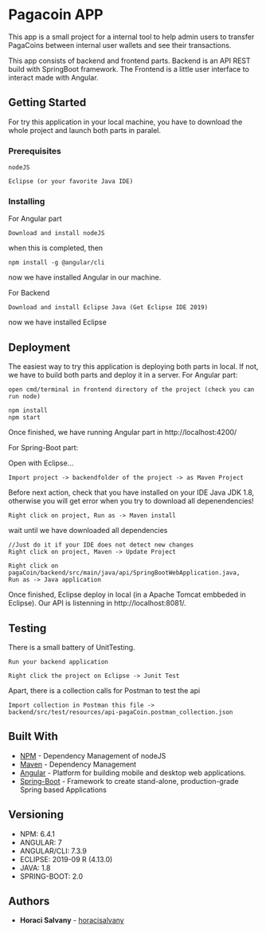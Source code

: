 # Pagacoin APP

This app is a small project for a internal tool to help admin users to transfer PagaCoins between internal user wallets and see their transactions.

This app consists of backend and frontend parts. Backend is an API REST build with SpringBoot framework. The Frontend is a little user interface to interact made with Angular.

## Getting Started

For try this application in your local machine, you have to download the whole project and launch  both parts in paralel.

### Prerequisites


```
nodeJS
```

```
Eclipse (or your favorite Java IDE)
```


### Installing

For Angular part
```
Download and install nodeJS
```

when this is completed, then

```
npm install -g @angular/cli
```

now we have installed Angular in our machine.

For Backend

```
Download and install Eclipse Java (Get Eclipse IDE 2019)
```

now we have installed Eclipse


## Deployment

The easiest way to try this application is deploying both parts in local.
If not, we have to build both parts and deploy it in a server.
For Angular part:
```
open cmd/terminal in frontend directory of the project (check you can run node)
```

```
npm install
npm start
```

Once finished, we have running Angular part in http://localhost:4200/

For Spring-Boot part:

Open with Eclipse...
```
Import project -> backendfolder of the project -> as Maven Project 
```
Before next action, check that you have installed on your IDE Java JDK 1.8, otherwise you will get error when you try to download all depenendencies!
```
Right click on project, Run as -> Maven install
```
wait until we have downloaded all dependencies
```
//Just do it if your IDE does not detect new changes
Right click on project, Maven -> Update Project
```
```
Right click on pagaCoin/backend/src/main/java/api/SpringBootWebApplication.java, 
Run as -> Java application
```
Once finished, Eclipse deploy in local (in a Apache Tomcat embbeded in Eclipse).
Our API is listenning in http://localhost:8081/.

## Testing
There is a small battery of UnitTesting.

```
Run your backend application
```

```
Right click the project on Eclipse -> Junit Test
```

Apart, there is a collection calls for Postman to test the api
```
Import collection in Postman this file -> backend/src/test/resources/api-pagaCoin.postman_collection.json
```
## Built With

* [NPM](https://www.npmjs.com/) - Dependency Management of nodeJS
* [Maven](https://maven.apache.org/) - Dependency Management
* [Angular](https://angular.io/) - Platform for building mobile and desktop web applications.
* [Spring-Boot](https://spring.io/projects/spring-boot) - Framework to create stand-alone, production-grade Spring based Applications

## Versioning
* NPM: 6.4.1
* ANGULAR: 7
* ANGULAR/CLI: 7.3.9
* ECLIPSE: 2019-09 R (4.13.0)
* JAVA: 1.8
* SPRING-BOOT: 2.0

## Authors

* **Horaci Salvany**  - [horacisalvany](https://github.com/horacisalvany)

